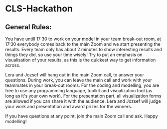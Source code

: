 # CLS-Hackathon

## General Rules:
You have untill 17:30 to work on your model in your team break-out room, at 17:30 everybody comes back to the main Zoom and we start presenting the results. Every team only has about 2 minutes to show interesting results and things they did, so use your time wisely! Try to put an emphasis on visualisation of your results, as this is the quickest way to get information across. 

Lera and Jozsef will hang out in the main Zoom call, to answer your questions. During work, you can leave the main call and work with your teammates in your break-out rooms. For the coding and modelling, you are free to use any programming language, toolkit and visualization tool (as long as it's your own work). For the presentation part, all visualization forms are allowed if you can share it with the audience. Lera and Jozsef will judge your work and presentation and award prizes for the winners.

If you have questions at any point, join the main Zoom call and ask. Happy modelling!
